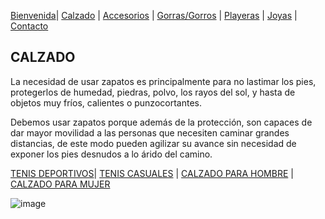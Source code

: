 [Bienvenida](./index.md)| [Calzado](./calzado.md) | [Accesorios](./accesorios.md) | [Gorras/Gorros](./gorras.md) | [Playeras](./playeras.md) | [Joyas](./joyas.md) | [Contacto](./contacto.md)

## CALZADO


La necesidad de usar zapatos es principalmente para no lastimar los pies, protegerlos de humedad, piedras, polvo, los rayos del sol, y hasta de objetos muy fríos, calientes o punzocortantes.

Debemos usar zapatos porque además de la protección, son capaces de dar mayor movilidad a las personas que necesiten caminar grandes distancias, de este modo pueden agilizar su avance sin necesidad de exponer los pies desnudos a lo árido del camino.

[TENIS DEPORTIVOS](./deportivo.md)| [TENIS CASUALES](./casual.md) | [CALZADO PARA HOMBRE](./hombre.md) | [CALZADO PARA MUJER](./mujer.md) 


![image](https://user-images.githubusercontent.com/99769777/157764359-5027aa8d-0a14-4aa4-8164-e5450e582ebc.png)



